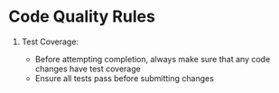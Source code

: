 # Code Quality Rules

1. Test Coverage:

    - Before attempting completion, always make sure that any code changes have test coverage
    - Ensure all tests pass before submitting changes
